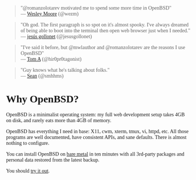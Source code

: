 <style><!-- BODY, H1, H2 {
  font-family: "Comic Sans MS", "Chalkboard SE", "Comic Neue";
}--></style>

> "@romanzolotarev motivated me to spend some more time in
OpenBSD"<br>&mdash;
[Wesley Moore](https://twitter.com/wezm/status/987251788821684224 "20 Apr 2018")
(@wezm)

> "Oh god. The first paragraph is so spot on it's almost spooky. I've
always dreamed of being able to boot into the terminal then open web
browser just when I needed."<br>&mdash;
[jes&uacute;s gollonet](https://twitter.com/jesusgollonet/status/930376114110951424 "14 Nov 2017")
(@jesusgollonet)

> "I've said it before, but @mwlauthor and @romanzolotarev are the
reasons I use OpenBSD"<br>&mdash;
[Tom A](https://twitter.com/hir0pr0tagonist/status/986292987566149632 "17 Apr 2018")
(@hir0pr0tagonist)

> "Guy knows what he's talking about folks."<br>&mdash;
[Sean](https://twitter.com/smhhms/status/930470965754114052 "14 Nov 2017")
(@smhhms)


# Why OpenBSD?

OpenBSD is a minimalist operating system: my full web development
setup takes 4GB on disk, and rarely eats more than 4GB of memory.

OpenBSD has everything I need in base: X11, cwm, xterm, tmux, vi,
httpd, etc. All those programs are well documented, have consistent
APIs, and sane defaults. There is almost nothing to configure.

You can install OpenBSD on [bare metal](/openbsd/hardware.html) in
ten minutes with all 3rd-party packages and personal data restored
from the latest backup.

You should [try it out](/openbsd/).
